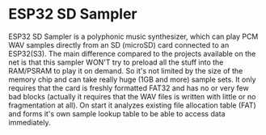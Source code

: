 # ESP32 SD Sampler
ESP32 SD Sampler is a polyphonic music synthesizer, which can play PCM WAV samples directly from an SD (microSD) card connected to an ESP32(S3).
The main difference compared to the projects available on the net is that this sampler WON'T try to preload all the stuff into the RAM/PSRAM to play it on demand. So it's not limited by the size of the memory chip and can take really huge (1GB and more) sample sets. It only requires that the card is freshly formatted FAT32 and has no or very few bad blocks (actually it requires that the WAV files is written with little or no fragmentation at all). On start it analyzes existing file allocation table (FAT) and forms it's own sample lookup table to be able to access data immediately.
